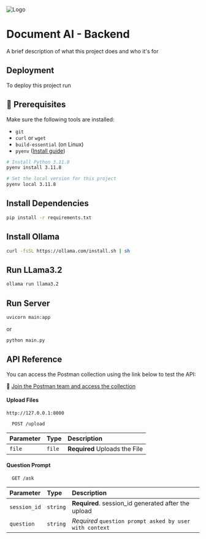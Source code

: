 ![Logo]()

# Document AI - Backend

A brief description of what this project does and who it's for

## Deployment

To deploy this project run

## 🧰 Prerequisites

Make sure the following tools are installed:

- `git`
- `curl` or `wget`
- `build-essential` (on Linux)
- `pyenv` ([Install guide](https://github.com/pyenv/pyenv#installation))

```bash
# Install Python 3.11.8
pyenv install 3.11.8

# Set the local version for this project
pyenv local 3.11.8
```
## Install Dependencies

```bash
pip install -r requirements.txt
```

## Install Ollama

```bash
curl -fsSL https://ollama.com/install.sh | sh
```

## Run LLama3.2

```bash
ollama run llama3.2
```


## Run Server

```bash
uvicorn main:app
```
or 
```bash
python main.py
```


## API Reference

You can access the Postman collection using the link below to test the API:

🔗 [Join the Postman team and access the collection](https://app.getpostman.com/join-team?invite_code=83bf12b44f4b6d0adb1189df65dbe985208f0893bca8508e0cd727c2d12e368b&target_code=20fa2128a1437503c0c30b3c3d634f36)


#### Upload Files

`http://127.0.0.1:8000`

```http
  POST /upload
```

| Parameter | Type     | Description                |
| :-------- | :------- | :------------------------- |
| `file` | `file` | **Required** Uploads the File |

#### Question Prompt

```http
  GET /ask
```

| Parameter | Type     | Description                       |
| :-------- | :------- | :-------------------------------- |
| `session_id`      | `string` | **Required**. session_id generated after the upload |
| `question`|`string`|*Required* `question prompt asked by user with context`|


